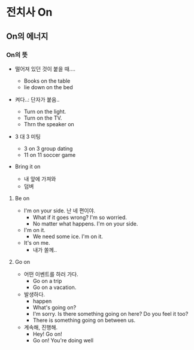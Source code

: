 # 전치사 On

## On의 에너지

### On의 뜻
* 떨어져 있던 것이 붙을 때....
  - Books on the table
  - lie down on the bed
  
* 켜다..: 단자가 붙음..
  - Turn on the light.
  - Turn on the TV.
  - Thrn the speaker on
  
* 3 대 3 미팅
  - 3 on 3 group dating
  - 11 on 11 soccer game
  
* Bring it on
  - 내 앞에 가져와
  - 덤벼
  
1. Be on
    - I'm on your side. 난 네 편이야.
      - What if it goes wrong? I'm so worried.
      - No matter what happens. I'm on your side.
    - I'm on it.
      - We need some ice. I'm on it.
    - It's on me.
      - 내가 쏠께..
      
2. Go on
    - 어떤 이벤트를 하러 가다.
      - Go on a trip
      - Go on a vacation.
    - 발생하다.
      - happen
      - What's going on? 
      - I'm sorry. Is there something going on here? Do you feel it too?
      - There is something going on between us.
    - 계속해, 진행해.
      - Hey! Go on!
      - Go on! You're doing well
      
      
    
  
